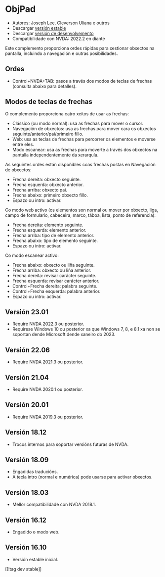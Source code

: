 # ObjPad #

* Autores: Joseph Lee, Cleverson Uliana e outros
* Descargar [versión estable][1]
* Descargar [versión de desenvolvemento][2]
* Compatibilidade con NVDA: 2022.2 en diante

Este complemento proporciona ordes rápidas para xestionar obxectos na
pantalla, incluindo a navegación e outras posibilidades.

## Ordes

* Control+NVDA+TAB: pasos a través dos modos de teclas de frechas (consulta
  abaixo para detalles).

## Modos de teclas de frechas

O complemento proporciona catro xeitos de usar as frechas:

* Clássico (ou modo normal): usa as frechas para mover o cursor.
* Navegación de obxectos: usa as frechas para mover cara os obxectos
  seguinte/anterior/pai/primeiro fillo.
* Web: usa as teclas de frechas para percorrer os elementos e moverse entre
  eles.
* Modo escanear: usa as frechas para moverte a través dos obxectos na
  pantalla independentemente da xerarquía.

As seguintes ordes están dispoñibles coas frechas postas en Navegación de
obxectos:

* Frecha dereita: obxecto seguinte.
* Frecha esquerda: obxecto anterior.
* Frecha arriba: obxecto pai.
* Frecha abaixo: primeiro obxecto fillo.
* Espazo ou intro: activar.

Co modo web activo (os elementos son normal ou mover por obxecto, liga,
campo de formulario, cabeceira, marco, táboa, lista, ponto de referencia):

* Frecha dereita: elemento seguinte.
* Frecha esquerda: elemento anterior.
* Frecha arriba: tipo de elemento anterior.
* Frecha abaixo: tipo de elemento seguinte.
* Espazo ou intro: activar.

Co modo escanear activo:

* Frecha abaixo: obxecto ou liña seguinte.
* Frecha arriba: obxecto ou liña anterior.
* Frecha dereita: revisar carácter seguinte.
* Frecha esquerda: revisar carácter anterior.
* Control+Frecha dereita: palabra seguinte.
* Control+Frecha esquerda: palabra anterior.
* Espazo ou intro: activar.

## Versión 23.01

* Require NVDA 2022.3 ou posterior.
* Requírese Windows 10 ou posterior xa que Windows 7, 8, e 8.1 xa non se
  soportan dende Microsoft dende xaneiro do 2023.

## Versión 22.06

* Require NVDA 2021.3 ou posterior.

## Versión 21.04

* Require NVDA 2020.1 ou posterior.

## Versión 20.01

* Require NVDA 2019.3 ou posterior.

## Versión 18.12

* Trocos internos para soportar versións futuras de NVDA.

## Versión 18.09

* Engadidas traducións.
* A tecla intro (normal e numérica) pode usarse para activar obxectos.

## Versión 18.03

* Mellor compatibilidade con NVDA 2018.1.

## Versión 16.12

* Engadido o modo web.

## Versión 16.10

* Versión estable inicial.

[[!tag dev stable]]

[1]: https://addons.nvda-project.org/files/get.php?file=objPad

[2]: https://addons.nvda-project.org/files/get.php?file=objPad-dev
